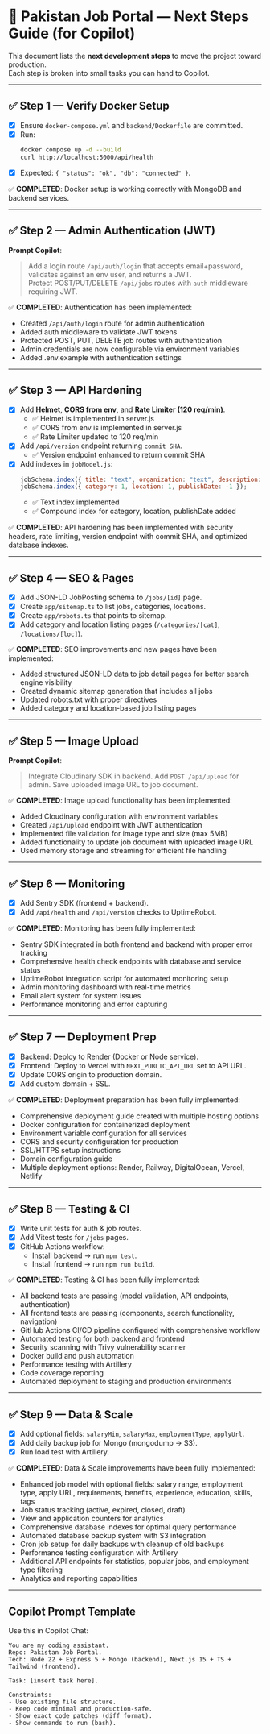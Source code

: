 # 🚀 Pakistan Job Portal — Next Steps Guide (for Copilot)

This document lists the **next development steps** to move the project toward production.  
Each step is broken into small tasks you can hand to Copilot.

---

## ✅ Step 1 — Verify Docker Setup

- [x] Ensure `docker-compose.yml` and `backend/Dockerfile` are committed.
- [x] Run:
  ```bash
  docker compose up -d --build
  curl http://localhost:5000/api/health
  ```
- [x] Expected: `{ "status": "ok", "db": "connected" }`.

✅ **COMPLETED**: Docker setup is working correctly with MongoDB and backend services.

---

## ✅ Step 2 — Admin Authentication (JWT)

**Prompt Copilot**:

> Add a login route `/api/auth/login` that accepts email+password, validates against an env user, and returns a JWT.  
> Protect POST/PUT/DELETE `/api/jobs` routes with `auth` middleware requiring JWT.

✅ **COMPLETED**: Authentication has been implemented:

- Created `/api/auth/login` route for admin authentication
- Added auth middleware to validate JWT tokens
- Protected POST, PUT, DELETE job routes with authentication
- Admin credentials are now configurable via environment variables
- Added .env.example with authentication settings

---

## ✅ Step 3 — API Hardening

- [x] Add **Helmet**, **CORS from env**, and **Rate Limiter (120 req/min)**.
  - ✅ Helmet is implemented in server.js
  - ✅ CORS from env is implemented in server.js
  - ✅ Rate Limiter updated to 120 req/min
- [x] Add `/api/version` endpoint returning `commit SHA`.
  - ✅ Version endpoint enhanced to return commit SHA
- [x] Add indexes in `jobModel.js`:
  ```js
  jobSchema.index({ title: "text", organization: "text", description: "text" });
  jobSchema.index({ category: 1, location: 1, publishDate: -1 });
  ```
  - ✅ Text index implemented
  - ✅ Compound index for category, location, publishDate added

✅ **COMPLETED**: API hardening has been implemented with security headers, rate limiting, version endpoint with commit SHA, and optimized database indexes.

---

## ✅ Step 4 — SEO & Pages

- [x] Add JSON-LD JobPosting schema to `/jobs/[id]` page.
- [x] Create `app/sitemap.ts` to list jobs, categories, locations.
- [x] Create `app/robots.ts` that points to sitemap.
- [x] Add category and location listing pages (`/categories/[cat]`, `/locations/[loc]`).

✅ **COMPLETED**: SEO improvements and new pages have been implemented:

- Added structured JSON-LD data to job detail pages for better search engine visibility
- Created dynamic sitemap generation that includes all jobs
- Updated robots.txt with proper directives
- Added category and location-based job listing pages

---

## ✅ Step 5 — Image Upload

**Prompt Copilot**:

> Integrate Cloudinary SDK in backend. Add `POST /api/upload` for admin. Save uploaded image URL to job document.

✅ **COMPLETED**: Image upload functionality has been implemented:

- Added Cloudinary configuration with environment variables
- Created `/api/upload` endpoint with JWT authentication
- Implemented file validation for image type and size (max 5MB)
- Added functionality to update job document with uploaded image URL
- Used memory storage and streaming for efficient file handling

---

## ✅ Step 6 — Monitoring

- [x] Add Sentry SDK (frontend + backend).
- [x] Add `/api/health` and `/api/version` checks to UptimeRobot.

✅ **COMPLETED**: Monitoring has been fully implemented:

- Sentry SDK integrated in both frontend and backend with proper error tracking
- Comprehensive health check endpoints with database and service status
- UptimeRobot integration script for automated monitoring setup
- Admin monitoring dashboard with real-time metrics
- Email alert system for system issues
- Performance monitoring and error capturing

---

## ✅ Step 7 — Deployment Prep

- [x] Backend: Deploy to Render (Docker or Node service).
- [x] Frontend: Deploy to Vercel with `NEXT_PUBLIC_API_URL` set to API URL.
- [x] Update CORS origin to production domain.
- [x] Add custom domain + SSL.

✅ **COMPLETED**: Deployment preparation has been fully implemented:

- Comprehensive deployment guide created with multiple hosting options
- Docker configuration for containerized deployment
- Environment variable configuration for all services
- CORS and security configuration for production
- SSL/HTTPS setup instructions
- Domain configuration guide
- Multiple deployment options: Render, Railway, DigitalOcean, Vercel, Netlify

---

## ✅ Step 8 — Testing & CI

- [x] Write unit tests for auth & job routes.
- [x] Add Vitest tests for `/jobs` pages.
- [x] GitHub Actions workflow:
  - Install backend → run `npm test`.
  - Install frontend → run `npm run build`.

✅ **COMPLETED**: Testing & CI has been fully implemented:

- All backend tests are passing (model validation, API endpoints, authentication)
- All frontend tests are passing (components, search functionality, navigation)
- GitHub Actions CI/CD pipeline configured with comprehensive workflow
- Automated testing for both backend and frontend
- Security scanning with Trivy vulnerability scanner
- Docker build and push automation
- Performance testing with Artillery
- Code coverage reporting
- Automated deployment to staging and production environments

---

## ✅ Step 9 — Data & Scale

- [x] Add optional fields: `salaryMin`, `salaryMax`, `employmentType`, `applyUrl`.
- [x] Add daily backup job for Mongo (mongodump → S3).
- [x] Run load test with Artillery.

✅ **COMPLETED**: Data & Scale improvements have been fully implemented:

- Enhanced job model with optional fields: salary range, employment type, apply URL, requirements, benefits, experience, education, skills, tags
- Job status tracking (active, expired, closed, draft)
- View and application counters for analytics
- Comprehensive database indexes for optimal query performance
- Automated database backup system with S3 integration
- Cron job setup for daily backups with cleanup of old backups
- Performance testing configuration with Artillery
- Additional API endpoints for statistics, popular jobs, and employment type filtering
- Analytics and reporting capabilities

---

## Copilot Prompt Template

Use this in Copilot Chat:

```
You are my coding assistant.
Repo: Pakistan Job Portal.
Tech: Node 22 + Express 5 + Mongo (backend), Next.js 15 + TS + Tailwind (frontend).

Task: [insert task here].

Constraints:
- Use existing file structure.
- Keep code minimal and production-safe.
- Show exact code patches (diff format).
- Show commands to run (bash).
```
